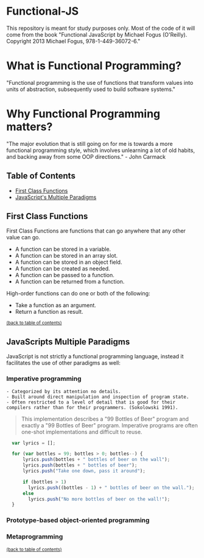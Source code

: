 # Functional-JS
This repository is meant for study purposes only. Most of the code of it will come from the book "Functional JavaScript by Michael Fogus (O'Reilly). Copyright 2013 Michael Fogus, 978-1-449-36072-6."

# What is Functional Programming?
  "Functional programming is the use of functions that transform values into units of abstraction, subsequently used to build software systems."

# Why Functional Programming matters?
  "The major evolution that is still going on for me is towards a more functional programming style, which involves unlearning a lot of old habits, and backing away from some OOP directions." - John Carmack

## Table of Contents
- [First Class Functions](#first-class-functions)
- [JavaScript's Multiple Paradigms](#javascripts-multiple-paradigms)

## First Class Functions

  First Class Functions are functions that can go anywhere that any other value can go.
  - A function can be stored in a variable.
  - A function can be stored in an array slot.
  - A function can be stored in an object field.
  - A function can be created as needed.
  - A function can be passed to a function.
  - A function can be returned from a function.

  High-order functions can do one or both of the following:
  - Take a function as an argument.
  - Return a function as result.

<sup>[(back to table of contents)](#table-of-contents)</sup>

## JavaScripts Multiple Paradigms
  JavaScript is not strictly a functional programming language, instead it facilitates the use of other paradigms as well:

### Imperative programming

```
- Categorized by its attention no details.
- Built around direct manipulation and inspection of program state.
- Often restricted to a level of detail that is good for their compilers rather than for their programmers. (Sokolowski 1991).

```
> This implementation describes a "99 Bottles of Beer" program and exactly a "99 Bottles of Beer" program.
Imperative programs are often one-shot implementations and difficult to reuse.

```javascript
  var lyrics = [];

  for (var bottles = 99; bottles > 0; bottles--) {
      lyrics.push(bottles + " bottles of beer on the wall");
      lyrics.push(bottles + " bottles of beer");
      lyrics.push("Take one down, pass it around");

      if (bottles > 1)
        lyrics.push((bottles - 1) + " bottles of beer on the wall.");
      else
        lyrics.push("No more bottles of beer on the wall!");
  }
```

### Prototype-based object-oriented programming

### Metaprogramming

<sup>[(back to table of contents)](#table-of-contents)</sup>
